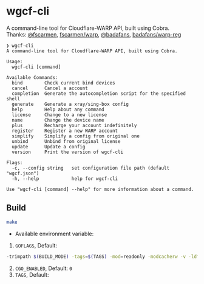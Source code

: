 # wgcf-cli
A command-line tool for Cloudflare-WARP API, built using Cobra.<br>
Thanks: [@fscarmen](https://github.com/fscarmen/), [fscarmen/warp](https://gitlab.com/fscarmen/warp/), [@badafans](https://github.com/badafans), [badafans/warp-reg](https://github.com/badafans/warp-reg)<br>

```
❯ wgcf-cli 
A command-line tool for Cloudflare-WARP API, built using Cobra.

Usage:
  wgcf-cli [command]

Available Commands:
  bind        Check current bind devices
  cancel      Cancel a account
  completion  Generate the autocompletion script for the specified shell
  generate    Generate a xray/sing-box config
  help        Help about any command
  license     Change to a new license
  name        Change the device name
  plus        Recharge your account indefinitely
  register    Register a new WARP account
  simplify    Simplify a config from original one
  unbind      Unbind from original license
  update      Update a config
  version     Print the version of wgcf-cli

Flags:
  -c, --config string   set configuration file path (default "wgcf.json")
  -h, --help            help for wgcf-cli

Use "wgcf-cli [command] --help" for more information about a command.
```
## Build 
```bash
make
```
- Available environment variable:
1. `GOFLAGS`, Default: 
```bash
-trimpath $(BUILD_MODE) -tags=$(TAGS) -mod=readonly -modcacherw -v -ldflags "$(LDFLAGS)"
```
2. `CGO_ENABLED`, Default: `0`
3. `TAGS`, Default: ` `
